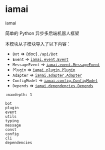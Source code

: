 # iamai

iamai

简单的 Python 异步多后端机器人框架

本模块从子模块导入了以下内容：
- `Bot` => {doc}`./api/Bot`
- `Event` => [`iamai.event.Event`]({doc}`./api/event`)
- `MessageEvent` => [`iamai.event.MessageEvent`](./event#MessageEvent)
- `Plugin` => [`iamai.plugin.Plugin`](./plugin#Plugin)
- `Adapter` => [`iamai.adapter.Adapter`](./adapter/#Adapter)
- `ConfigModel` => [`iamai.config.ConfigModel`](./config#ConfigModel)
- `Depends` => [`iamai.dependencies.Depends`](./dependencies#Depends)

```{toctree}
:maxdepth: 1

bot
plugin
event
utils
typing
message
const
config
cli
dependencies
```